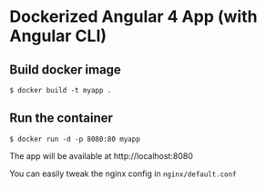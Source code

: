 
# Dockerized Angular 4 App (with Angular CLI)

## Build docker image

```
$ docker build -t myapp . 
```

## Run the container

```
$ docker run -d -p 8080:80 myapp
```


The app will be available at http://localhost:8080

You can easily tweak the nginx config in ```nginx/default.conf```
